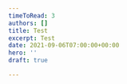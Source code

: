 ```yaml
---
timeToRead: 3
authors: []
title: Test
excerpt: Test
date: 2021-09-06T07:00:00+00:00
hero: ''
draft: true

---
```

